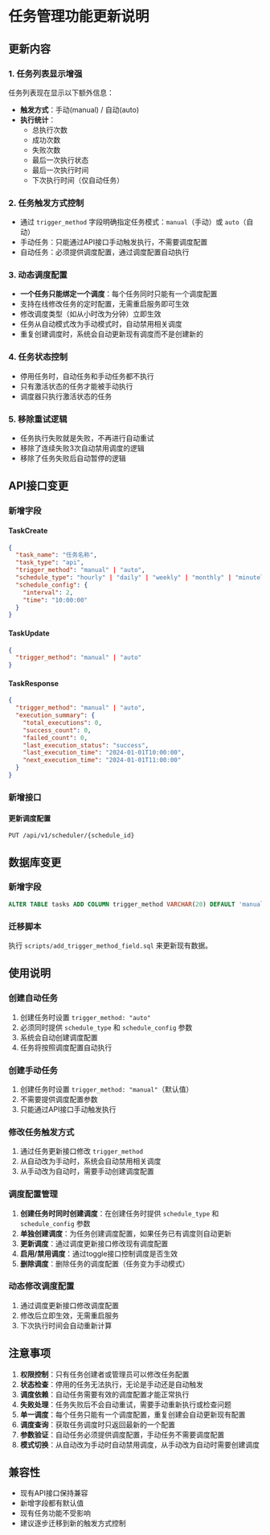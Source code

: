 # 任务管理功能更新说明

## 更新内容

### 1. 任务列表显示增强

任务列表现在显示以下额外信息：

- **触发方式**：手动(manual) / 自动(auto)
- **执行统计**：
  - 总执行次数
  - 成功次数
  - 失败次数
  - 最后一次执行状态
  - 最后一次执行时间
  - 下次执行时间（仅自动任务）

### 2. 任务触发方式控制

- 通过 `trigger_method` 字段明确指定任务模式：`manual`（手动）或 `auto`（自动）
- 手动任务：只能通过API接口手动触发执行，不需要调度配置
- 自动任务：必须提供调度配置，通过调度配置自动执行

### 3. 动态调度配置

- **一个任务只能绑定一个调度**：每个任务同时只能有一个调度配置
- 支持在线修改任务的定时配置，无需重启服务即可生效
- 修改调度类型（如从小时改为分钟）立即生效
- 任务从自动模式改为手动模式时，自动禁用相关调度
- 重复创建调度时，系统会自动更新现有调度而不是创建新的

### 4. 任务状态控制

- 停用任务时，自动任务和手动任务都不执行
- 只有激活状态的任务才能被手动执行
- 调度器只执行激活状态的任务

### 5. 移除重试逻辑

- 任务执行失败就是失败，不再进行自动重试
- 移除了连续失败3次自动禁用调度的逻辑
- 移除了任务失败后自动暂停的逻辑

## API接口变更

### 新增字段

#### TaskCreate
```json
{
  "task_name": "任务名称",
  "task_type": "api",
  "trigger_method": "manual" | "auto",
  "schedule_type": "hourly" | "daily" | "weekly" | "monthly" | "minutely",
  "schedule_config": {
    "interval": 2,
    "time": "10:00:00"
  }
}
```

#### TaskUpdate
```json
{
  "trigger_method": "manual" | "auto"
}
```

#### TaskResponse
```json
{
  "trigger_method": "manual" | "auto",
  "execution_summary": {
    "total_executions": 0,
    "success_count": 0,
    "failed_count": 0,
    "last_execution_status": "success",
    "last_execution_time": "2024-01-01T10:00:00",
    "next_execution_time": "2024-01-01T11:00:00"
  }
}
```

### 新增接口

#### 更新调度配置
```
PUT /api/v1/scheduler/{schedule_id}
```

## 数据库变更

### 新增字段
```sql
ALTER TABLE tasks ADD COLUMN trigger_method VARCHAR(20) DEFAULT 'manual' COMMENT '触发方式：manual-手动，auto-自动';
```

### 迁移脚本
执行 `scripts/add_trigger_method_field.sql` 来更新现有数据。

## 使用说明

### 创建自动任务
1. 创建任务时设置 `trigger_method: "auto"`
2. 必须同时提供 `schedule_type` 和 `schedule_config` 参数
3. 系统会自动创建调度配置
4. 任务将按照调度配置自动执行

### 创建手动任务
1. 创建任务时设置 `trigger_method: "manual"`（默认值）
2. 不需要提供调度配置参数
3. 只能通过API接口手动触发执行

### 修改任务触发方式
1. 通过任务更新接口修改 `trigger_method`
2. 从自动改为手动时，系统会自动禁用相关调度
3. 从手动改为自动时，需要手动创建调度配置

### 调度配置管理
1. **创建任务时同时创建调度**：在创建任务时提供 `schedule_type` 和 `schedule_config` 参数
2. **单独创建调度**：为任务创建调度配置，如果任务已有调度则自动更新
3. **更新调度**：通过调度更新接口修改现有调度配置
4. **启用/禁用调度**：通过toggle接口控制调度是否生效
5. **删除调度**：删除任务的调度配置（任务变为手动模式）

### 动态修改调度配置
1. 通过调度更新接口修改调度配置
2. 修改后立即生效，无需重启服务
3. 下次执行时间会自动重新计算

## 注意事项

1. **权限控制**：只有任务创建者或管理员可以修改任务配置
2. **状态检查**：停用的任务无法执行，无论是手动还是自动触发
3. **调度依赖**：自动任务需要有效的调度配置才能正常执行
4. **失败处理**：任务失败后不会自动重试，需要手动重新执行或检查问题
5. **单一调度**：每个任务只能有一个调度配置，重复创建会自动更新现有配置
6. **调度查询**：获取任务调度时只返回最新的一个配置
7. **参数验证**：自动任务必须提供调度配置，手动任务不需要调度配置
8. **模式切换**：从自动改为手动时自动禁用调度，从手动改为自动时需要创建调度

## 兼容性

- 现有API接口保持兼容
- 新增字段都有默认值
- 现有任务功能不受影响
- 建议逐步迁移到新的触发方式控制
